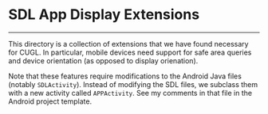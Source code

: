 # SDL App Display Extensions
---
This directory is a collection of extensions that we have found necessary for CUGL.  In particular, mobile devices need support for safe area queries and device orientation (as opposed to display orienation).

Note that these features require modifications to the Android Java files (notably `SDLActivity`). Instead of modifying the SDL files, we subclass them with a new activity called `APPActivity`.  See my comments in that file in the Android project template.